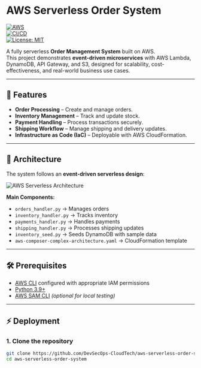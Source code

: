 # AWS Serverless Order System  

[![AWS](https://img.shields.io/badge/AWS-Lambda-orange?logo=amazon-aws&logoColor=white)](https://aws.amazon.com/lambda/)  
[![CI/CD](https://img.shields.io/badge/CI%2FCD-GitHub%20Actions-blue?logo=githubactions&logoColor=white)](https://github.com/features/actions)  
[![License: MIT](https://img.shields.io/badge/License-MIT-green.svg)](LICENSE)  

A fully serverless **Order Management System** built on AWS.  
This project demonstrates **event-driven microservices** with AWS Lambda, DynamoDB, API Gateway, and S3, designed for scalability, cost-effectiveness, and real-world business use cases.  

---

## 🚀 Features
- **Order Processing** – Create and manage orders.  
- **Inventory Management** – Track and update stock.  
- **Payment Handling** – Process transactions securely.  
- **Shipping Workflow** – Manage shipping and delivery updates.  
- **Infrastructure as Code (IaC)** – Deployable with AWS CloudFormation.  

---

## 📐 Architecture
The system follows an **event-driven serverless design**:  

![AWS Serverless Architecture](docs/architecture-diagram.png)  

**Main Components:**
- `orders_handler.py` → Manages orders  
- `inventory_handler.py` → Tracks inventory  
- `payments_handler.py` → Handles payments  
- `shipping_handler.py` → Processes shipping updates  
- `inventory_seed.py` → Seeds DynamoDB with sample data  
- `aws-composer-complex-architecture.yaml` → CloudFormation template  

---

## 🛠️ Prerequisites
- [AWS CLI](https://docs.aws.amazon.com/cli/) configured with appropriate IAM permissions  
- [Python 3.9+](https://www.python.org/)  
- [AWS SAM CLI](https://docs.aws.amazon.com/serverless-application-model/latest/developerguide/serverless-sam-cli.html) *(optional for local testing)*  

---

## ⚡ Deployment

### 1. Clone the repository
```bash
git clone https://github.com/DevSecOps-CloudTech/aws-serverless-order-system.git
cd aws-serverless-order-system

